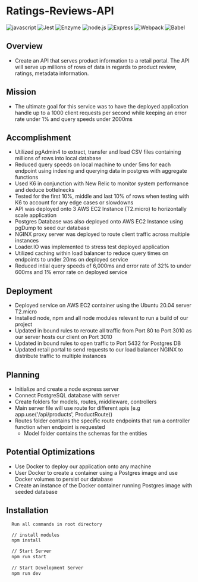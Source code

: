 # Ratings-Reviews-API

![javascript](https://img.shields.io/badge/JavaScript-20232A?style=for-the-badge&logo=javascript&logoColor=F7DF1E)
![Jest](https://img.shields.io/badge/-Jest-20232A?style=for-the-badge&logo=jest&logoColor=red)
![Enzyme](https://img.shields.io/badge/-Enzyme-20232A?style=for-the-badge&logo=testingLibrary&logoColor=red)
![node.js](https://img.shields.io/badge/Node.js-20232A?style=for-the-badge&logo=nodedotjs&logoColor=green)
![Express](https://img.shields.io/badge/-Express-20232A?style=for-the-badge&logo=express&logoColor=yellow)
![Webpack](https://img.shields.io/badge/-webpack-20232A?style=for-the-badge&logo=webpack&logoColor=blueviolet)
![Babel](https://img.shields.io/badge/-Babel-20232A?style=for-the-badge&logo=babel&logoColor=yellow)

## Overview
- Create an API that serves product information to a retail portal. The API will serve up millions of rows of data in regards to product review, ratings, metadata information.

## Mission
- The ultimate goal for this service was to have the deployed application handle up to a 1000 client requests per second while keeping an error rate under 1% and query speeds under 2000ms

## Accomplishment
- Utilized pgAdmin4 to extract, transfer and load CSV files containing millions of rows into local database
- Reduced query speeds on local machine to under 5ms for each endpoint using indexing and querying data in postgres with aggregate functions
- Used K6 in conjunction with New Relic to monitor system performance and deduce bottelnecks
- Tested for the first 10%, middle and last 10% of rows when testing with K6 to account for any edge cases or slowdowns
- API was deployed onto 3 AWS EC2 Instance (T2.micro) to horizontally scale application
- Postgres Database was also deployed onto AWS EC2 Instance using pgDump to seed our database 
- NGINX proxy server was deployed to route client traffic across multiple instances 
- Loader.IO was implemented to stress test deployed application
- Utilized caching within load balancer to reduce query times on endpoints to under 20ms on deployed service
- Reduced intial query speeds of 6,000ms and error rate of 32% to under 600ms and 1% error rate on deployed service

## Deployment
- Deployed service on AWS EC2 container using the Ubuntu 20.04 server T2.micro
- Installed node, npm and all node modules relevant to run a build of our project
- Updated in bound rules to reroute all traffic from Port 80 to Port 3010 as our server hosts our client on Port 3010
- Updated in bound rules to open traffic to Port 5432 for Postgres DB
- Updated retail portal to send requests to our load balancer NGINX to distribute traffic to multiple instances

## Planning
-  Initialize and create a node express server
-  Connect PostgreSQL database with server
-  Create folders for models, routes, middleware, controllers
-  Main server file will use route for different apis (e.g app.use('/api/products', ProductRoute))
  - Routes folder contains the specific route endpoints that run a controller function when endpoint is requested
    - Model folder contains the schemas for the entities

## Potential Optimizations
- Use Docker to deploy our application onto any machine
- User Docker to create a container using a Postgres image and use Docker volumes to persist our database
- Create an instance of the Docker container running Postgres image with seeded database

## Installation 

```html
  Run all commands in root directory

  // install modules
  npm install

  // Start Server
  npm run start
  
  // Start Development Server
  npm run dev
```
